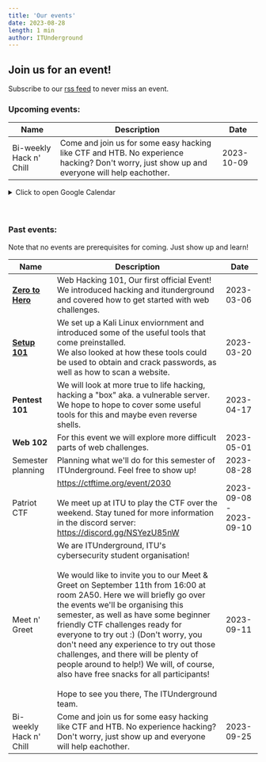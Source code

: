 ```yaml
---
title: 'Our events'
date: 2023-08-28
length: 1 min
author: ITUnderground
---
```


## Join us for an event!

Subscribe to our [rss feed](http://itunderground.dk/rss/events.xml) to never miss an event.

### Upcoming events:

| Name              | Description                                                                                                                                                                    | Date                    |
| ----------------- | ------------------------------------------------------------------------------------------------------------------------------------------------------------------------------ | ----------------------- |
| Bi-weekly Hack n' Chill | Come and join us for some easy hacking like CTF and HTB. No experience hacking? Don't worry, just show up and everyone will help eachother. | 2023-10-09 |

<details>
<summary>Click to open Google Calendar</summary>
<iframe src="https://calendar.google.com/calendar/embed?src=a958e7dadgao22g6k57f4ogjvvefcnqc%40import.calendar.google.com&ctz=Europe%2FBerlin" style="border: 0;" width="800" height="600" frameborder="0" scrolling="no"></iframe>
</details>

<br>
<br>

### Past events:

Note that no events are prerequisites for coming. Just show up and learn!

| Name                                                                                                                     | Description                                                                                                                                                                                                            | Date       |
| ------------------------------------------------------------------------------------------------------------------------ | ---------------------------------------------------------------------------------------------------------------------------------------------------------------------------------------------------------------------- | ---------- |
| **[Zero to Hero](https://docs.google.com/presentation/d/1NKq6T3BsB07zz03xzss2HTeou0ufYaHw2_7G90WLALU/edit?usp=sharing)** | Web Hacking 101, Our first official Event!<br>We introduced hacking and itunderground and covered how to get started with web challenges.                                                                              | 2023-03-06 |
| **[Setup 101](https://docs.google.com/presentation/d/1Gf1oz5B81gZTHK6ECNtXGcdvrAQvLICyXcp0jkXK0oc/edit?usp=sharing)**    | We set up a Kali Linux enviornment and introduced some of the useful tools that come preinstalled.<br>We also looked at how these tools could be used to obtain and crack passwords, as well as how to scan a website. | 2023-03-20 |
| **Pentest 101**                                                                                                          | We will look at more true to life hacking, hacking a "box" aka. a vulnerable server. We hope to hope to cover some useful tools for this and maybe even reverse shells.                                                | 2023-04-17 |
| **Web 102**                                                                                                              | For this event we will explore more difficult parts of web challenges.                                                                                                                                                 | 2023-05-01 |
| Semester planning | Planning what we'll do for this semester of ITUnderground. Feel free to show up!                                                                                               | 2023-08-28              |
| Patriot CTF       | https://ctftime.org/event/2030<br><br>We meet up at ITU to play the CTF over the weekend. Stay tuned for more information in the discord server: https://discord.gg/NSYezU85nW | 2023-09-08 - 2023-09-10 |
| Meet n' Greet     | We are ITUnderground, ITU's cybersecurity student organisation! <br><br>We would like to invite you to our Meet & Greet on September 11th from 16:00 at room 2A50. Here we will briefly go over the events we'll be organising this semester, as well as have some beginner friendly CTF challenges ready for everyone to try out :) (Don't worry, you don't need any experience to try out those challenges, and there will be plenty of people around to help!) We will, of course, also have free snacks for all participants!<br><br>Hope to see you there, The ITUnderground team. | 2023-09-11 |
| Bi-weekly Hack n' Chill | Come and join us for some easy hacking like CTF and HTB. No experience hacking? Don't worry, just show up and everyone will help eachother. | 2023-09-25 |
